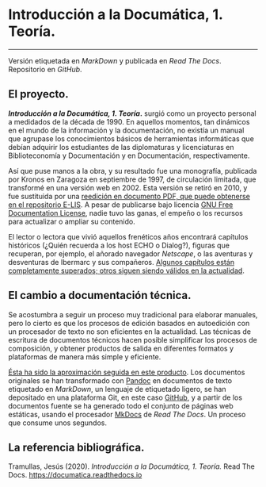 # **Introducción a la Documática, 1. Teoría.**

------

Versión etiquetada en *MarkDown* y publicada en *Read The Docs*. Repositorio en *GitHub*.

## El proyecto.

***Introducción a la Documática, 1. Teoría*.** surgió como un proyecto personal a medidados de la década de 1990. En aquellos momentos, tan dinámicos en el mundo de la información y la documentación, no existía un manual que agrupase los conocimientos básicos de herramientas informáticas que debían adquirir los estudiantes de las diplomaturas y licenciaturas en Biblioteconomía y Documentación y en Documentación, respectivamente.

Así que puse manos a la obra, y su resultado fue una monografía, publicada por Kronos en Zaragoza en septiembre de 1997, de circulación limitada, que transformé en una versión web en 2002. Esta versión se retiró en 2010, y fue sustituida por una [reedición en documento PDF, que puede obtenerse en el repositorio  E-LIS](https://tramullas.com/introduccion-a-la-documatica-1-teoria-ya-en-e-lis/). A pesar de publicarse bajo licencia [GNU Free Documentation License](https://www.gnu.org/licenses/fdl-1.3.html), nadie tuvo las ganas, el empeño o los recursos para actualizar o ampliar su contenido.

El lector o lectora que vivió aquellos frenéticos años encontrará capítulos históricos (¿Quién recuerda a los host ECHO o Dialog?), figuras que recuperan, por ejemplo, el añorado navegador *Netscape*, o las aventuras y desventuras de Ibermarc y sus compañeros. [Algunos capítulos están completamente superados; otros siguen siendo válidos en la actualidad](https://tramullas.com/introduccion-a-la-documatica-el-manual-clasico/).

## El cambio a documentación técnica.

Se acostumbra a seguir un proceso muy tradicional para elaborar manuales, pero lo cierto es que los procesos de edición basados en autoedición con un procesador de texto no son eficientes en la actualidad. Las técnicas de escritura de documentos técnicos hacen posible simplificar los procesos de composición, y obtener productos de salida en diferentes formatos y plataformas de manera más simple y eficiente.

[Ésta ha sido la aproximación seguida en este producto](https://doi.org/10.3145/thinkepi.2019.e13f03). Los documentos originales se han transformado  con [Pandoc](https://pandoc.org/) en documentos de texto etiquetado en *MarkDown*, un lenguaje de etiquetado ligero, se han depositado en una plataforma Git, en este caso [GitHub](https://github.com/tramullas/Documatica), y  a partir de los documentos fuente se ha generado todo el conjunto de páginas web estáticas, usando el procesador [MkDocs](https://www.mkdocs.org/) de *Read The Docs*. Un proceso que consume unos segundos.

## La referencia bibliográfica.

Tramullas, Jesús (2020). *Introducción a la Documática, 1. Teoría.* Read The Docs. https://documatica.readthedocs.io

